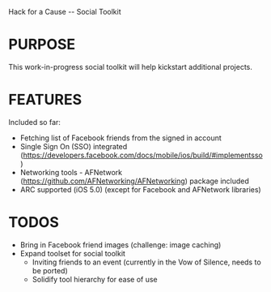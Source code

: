 Hack for a Cause -- Social Toolkit

PURPOSE
==================================
This work-in-progress social toolkit will help kickstart additional projects.

FEATURES
==================================
Included so far:

* Fetching list of Facebook friends from the signed in account
* Single Sign On (SSO) integrated (https://developers.facebook.com/docs/mobile/ios/build/#implementsso)
* Networking tools - AFNetwork (https://github.com/AFNetworking/AFNetworking) package included
* ARC supported (iOS 5.0) (except for Facebook and AFNetwork libraries)


TODOS
==================================
* Bring in Facebook friend images (challenge: image caching)
* Expand toolset for social toolkit
  - Inviting friends to an event (currently in the Vow of Silence, needs to be ported)
  - Solidify tool hierarchy for ease of use
